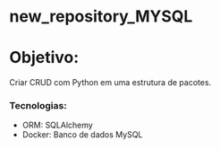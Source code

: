 # new_repository_MYSQL

# Objetivo:
Criar CRUD com Python em uma estrutura de pacotes.

### Tecnologias:
- ORM: SQLAlchemy
- Docker: Banco de dados MySQL